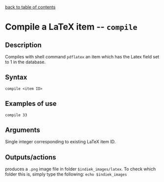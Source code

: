 [back to table of contents](/index.md)
# Compile a LaTeX item -- `compile`
## Description
Compiles with shell command `pdflatex` an item which has the Latex field
set to 1 in the database.
## Syntax
`compile <item ID>`  
## Examples of use
```
compile 33
```
## Arguments
Single integer corresponding to existing LaTeX item ID.
## Outputs/actions
produces a `.png` image file in folder 
`$indiek_images/latex`. To check which folder this is, simply type the following: 
`echo $indiek_images`